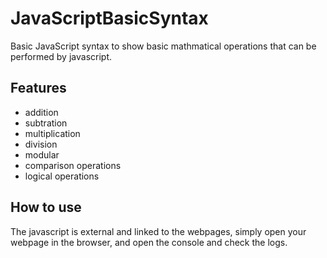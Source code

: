 # JavaScriptBasicSyntax
Basic JavaScript syntax to show basic mathmatical operations that can be performed by javascript.

## Features
- addition
- subtration
- multiplication
- division
- modular
- comparison operations
- logical operations

## How to use
The javascript is external and linked to the webpages, simply open your webpage in the browser, and open the console and check the logs.
